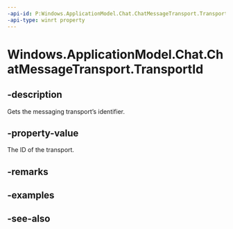 ----api-id: P:Windows.ApplicationModel.Chat.ChatMessageTransport.TransportId
-api-type: winrt property
---<!-- Property syntaxpublic string TransportId { get; }--># Windows.ApplicationModel.Chat.ChatMessageTransport.TransportId## -descriptionGets the messaging transport’s identifier.## -property-valueThe ID of the transport.## -remarks## -examples## -see-also